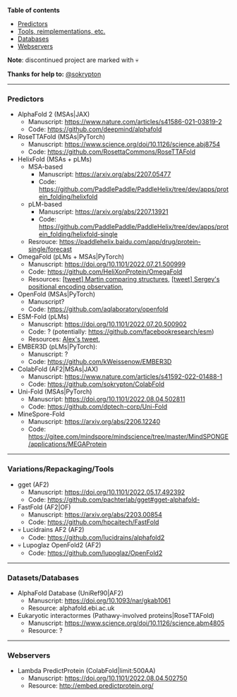 **Table of contents**
* [Predictors](#Predictors)
* [Tools, reimplementations, etc.](#Tools)
* [Databases](#Databases)
* [Webservers](#Webservers)


**Note**: discontinued project are marked with 💀

**Thanks for help to:** [@sokrypton](https://twitter.com/sokrypton)

----

<a name="Predictors"></a>
### Predictors
- AlphaFold 2 (MSAs|JAX)
  - Manuscript: https://www.nature.com/articles/s41586-021-03819-2
  - Code: https://github.com/deepmind/alphafold
- RoseTTAFold (MSAs|PyTorch)
  - Manuscript: https://www.science.org/doi/10.1126/science.abj8754
  - Code: https://github.com/RosettaCommons/RoseTTAFold
- HelixFold (MSAs + pLMs)
  - MSA-based
    - Manuscript: https://arxiv.org/abs/2207.05477
    - Code:  https://github.com/PaddlePaddle/PaddleHelix/tree/dev/apps/protein_folding/helixfold
  - pLM-based
    - Manuscript: https://arxiv.org/abs/2207.13921
    - Code: https://github.com/PaddlePaddle/PaddleHelix/tree/dev/apps/protein_folding/helixfold-single
  - Resrouce: https://paddlehelix.baidu.com/app/drug/protein-single/forecast
- OmegaFold (pLMs + MSAs|PyTorch)
  - Manuscript: https://doi.org/10.1101/2022.07.21.500999
  - Code: https://github.com/HeliXonProtein/OmegaFold
  - Resources: [[tweet] Martin comparing structures](https://twitter.com/thesteinegger/status/1554881669718573062), [[tweet] Sergey's positional encoding observation](https://twitter.com/sokrypton/status/1555536325176168448), 
- OpenFold (MSAs|PyTorch)
  - Manuscript?
  - Code: https://github.com/aqlaboratory/openfold
- ESM-Fold (pLMs)
  - Manuscript: https://doi.org/10.1101/2022.07.20.500902
  - Code: ? (potentially: https://github.com/facebookresearch/esm)
  - Resources: [Alex's tweet](https://twitter.com/alexrives/status/1550148755206414341), 
- EMBER3D (pLMs|PyTorch):
  - Manuscript: ?
  - Code: https://github.com/kWeissenow/EMBER3D
- ColabFold (AF2|MSAs|JAX)
  - Manuscript: https://www.nature.com/articles/s41592-022-01488-1
  - Code: https://github.com/sokrypton/ColabFold
- Uni-Fold (MSAs|PyTorch)
  - Manuscript: https://doi.org/10.1101/2022.08.04.502811
  - Code: https://github.com/dptech-corp/Uni-Fold
- MineSpore-Fold
  - Manuscript: https://arxiv.org/abs/2206.12240
  - Code: https://gitee.com/mindspore/mindscience/tree/master/MindSPONGE/applications/MEGAProtein

 ----
 
<a name="Tools"></a>
### Variations/Repackaging/Tools
 - gget (AF2)
   - Manuscript: https://doi.org/10.1101/2022.05.17.492392
   - Code: https://github.com/pachterlab/gget#gget-alphafold-
 - FastFold (AF2|OF)
   - Manuscript: https://arxiv.org/abs/2203.00854
   - Code: https://github.com/hpcaitech/FastFold
 - 💀 Lucidrains AF2 (AF2)
   - Code: https://github.com/lucidrains/alphafold2
- 💀 Lupoglaz OpenFold2 (AF2)
   - Code: https://github.com/lupoglaz/OpenFold2
 ---- 

<a name="Databases"></a>
### Datasets/Databases
 - AlphaFold Database (UniRef90|AF2)
   - Manuscript: https://doi.org/10.1093/nar/gkab1061
   - Resource: alphafold.ebi.ac.uk
 - Eukaryotic interactormes (Pathawy-involved proteins|RoseTTAFold)
   - Manuscript: https://www.science.org/doi/10.1126/science.abm4805
   - Resource: ?

 ----

<a name="Webservers"></a>
### Webservers
 - Lambda PredictProtein (ColabFold|limit:500AA)
   - Manuscript: https://doi.org/10.1101/2022.08.04.502750
   - Resource: http://embed.predictprotein.org/
